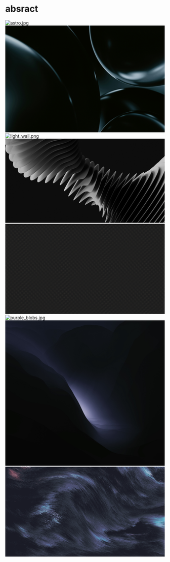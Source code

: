 # absract
<img src="astro.jpg" alt="astro.jpg">

<img src="bubbles.jpg" alt="bubbles.jpg">

<img src="light_wall.png" alt="light_wall.png">

<img src="milad-fakurian-XnkLo3xc960-unsplash.jpg" alt="milad-fakurian-XnkLo3xc960-unsplash.jpg">

<img src="pattern_cross.png" alt="pattern_cross.png">

<img src="purple_blobs.jpg" alt="purple_blobs.jpg">

<img src="wallpapersden.com_hd-macos-12-digital-art-monterey.jpg" alt="wallpapersden.com_hd-macos-12-digital-art-monterey.jpg">

<img src="wave.png" alt="wave.png">
